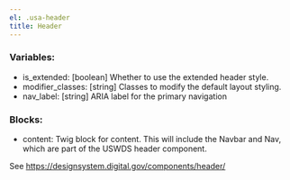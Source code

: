 ```yaml
---
el: .usa-header
title: Header
---
```


### Variables:
* is_extended: [boolean] Whether to use the extended header style.
* modifier_classes: [string] Classes to modify the default layout styling.
* nav_label: [string] ARIA label for the primary navigation

### Blocks:
* content: Twig block for content. This will include the Navbar and Nav, which
are part of the USWDS header component.

See https://designsystem.digital.gov/components/header/
